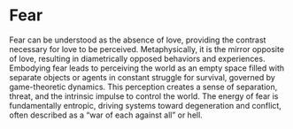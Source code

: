 # Fear

Fear can be understood as the absence of love, providing the contrast necessary for love to be perceived. Metaphysically, it is the mirror opposite of love, resulting in diametrically opposed behaviors and experiences. Embodying fear leads to perceiving the world as an empty space filled with separate objects or agents in constant struggle for survival, governed by game-theoretic dynamics. This perception creates a sense of separation, threat, and the intrinsic impulse to control the world. The energy of fear is fundamentally entropic, driving systems toward degeneration and conflict, often described as a “war of each against all” or hell.